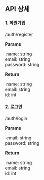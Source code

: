 ## API 상세

#### 1. 회원가입

/auth/register

**Params**

​	name: string  
​	email: string  
​	password: string

**Return**

​	name: string  
​	email: string  
​	id: int

#### 2. 로그인

/auth/login

**Params**

​	email: string  
​	password: string

**Return**

​	name: string  
​	email: string  
​	id: int





